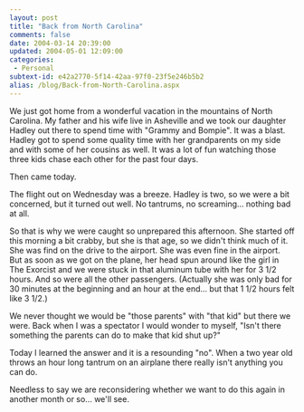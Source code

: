 ```yaml
---
layout: post
title: "Back from North Carolina"
comments: false
date: 2004-03-14 20:39:00
updated: 2004-05-01 12:09:00
categories:
 - Personal
subtext-id: e42a2770-5f14-42aa-97f0-23f5e246b5b2
alias: /blog/Back-from-North-Carolina.aspx
---
```



We just got home from a wonderful vacation in the mountains of North Carolina. My father and his wife live in Asheville and we took our daughter Hadley out there to spend time with "Grammy and Bompie". It was a blast. Hadley got to spend some quality time with her grandparents on my side and with some of her cousins as well. It was a lot of fun watching those three kids chase each other for the past four days. 

Then came today. 

The flight out on Wednesday was a breeze. Hadley is two, so we were a bit concerned, but it turned out well. No tantrums, no screaming... nothing bad at all. 

So that is why we were caught so unprepared this afternoon. She started off this morning a bit crabby, but she is that age, so we didn't think much of it. She was find on the drive to the airport. She was even fine in the airport. But as soon as we got on the plane, her head spun around like the girl in The Exorcist and we were stuck in that aluminum tube with her for 3 1/2 hours. And so were all the other passengers. (Actually she was only bad for 30 minutes at the beginning and an hour at the end... but that 1 1/2 hours felt like 3 1/2.) 

We never thought we would be "those parents" with "that kid" but there we were. Back when I was a spectator I would wonder to myself, "Isn't there something the parents can do to make that kid shut up?" 

Today I learned the answer and it is a resounding "no". When a two year old throws an hour long tantrum on an airplane there really isn't anything you can do. 

Needless to say we are reconsidering whether we want to do this again in another month or so... we'll see. 
